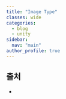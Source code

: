 ```yaml
---
title: "Image Type"
classes: wide
categories: 
  - blog
  - unity
sidebar:
  nav: "main"
author_profile: true
---
```

  
## 출처
* 